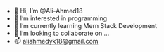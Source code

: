 - 👋 Hi, I’m @Ali-Ahmed18
- 👀 I’m interested in programming
- 🌱 I’m currently learning Mern Stack Development
- 💞️ I’m looking to collaborate on ...
- 📫 aliahmedyk18@gmail.com


